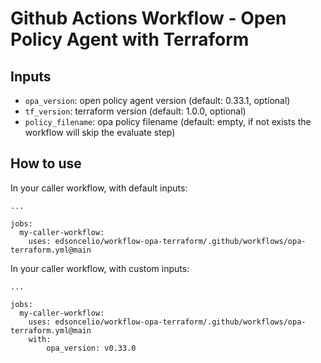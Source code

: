 # Github Actions Workflow - Open Policy Agent with Terraform

## Inputs
* `opa_version`: open policy agent version (default: 0.33.1, optional)
* `tf_version`: terraform version (default: 1.0.0, optional)
* `policy_filename`: opa policy filename (default: empty, if not exists the workflow will skip the evaluate step)

## How to use

In your caller workflow, with default inputs:

```
...

jobs:
  my-caller-workflow:
    uses: edsoncelio/workflow-opa-terraform/.github/workflows/opa-terraform.yml@main
```

In your caller workflow, with custom inputs:

```
...

jobs:
  my-caller-workflow:
    uses: edsoncelio/workflow-opa-terraform/.github/workflows/opa-terraform.yml@main
    with:
        opa_version: v0.33.0
```